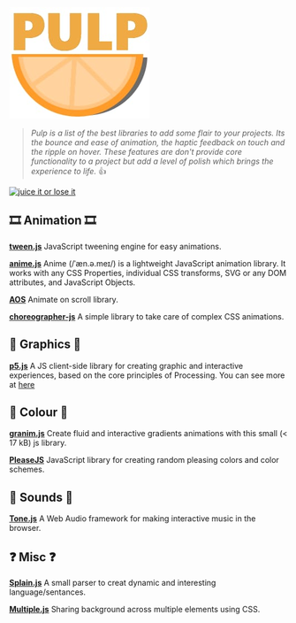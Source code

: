 ![Pulp Logo](./pulp.png)
>_Pulp is a list of the best libraries to add some flair to your projects.
Its the bounce and ease of animation, the haptic feedback on touch and the ripple on hover.
These features are don't provide core functionality to a project 
but add a level of polish which brings the experience to life._
:+1:

[![juice it or lose it](https://img.youtube.com/vi/Fy0aCDmgnxg/0.jpg)](https://www.youtube.com/watch?v=Fy0aCDmgnxg)

## 🎞️ Animation 🎞️

**[tween.js](https://github.com/tweenjs/tween.js/)**
JavaScript tweening engine for easy animations.

**[anime.js](https://github.com/juliangarnier/anime)**
Anime (/ˈæn.ə.meɪ/) is a lightweight JavaScript animation library. It 
works with any CSS Properties, individual CSS transforms, SVG or any DOM 
attributes, and JavaScript Objects.

**[AOS](https://github.com/michalsnik/aos)**
Animate on scroll library.

**[choreographer-js](https://github.com/christinecha/choreographer-js)**
A simple library to take care of complex CSS animations.


## 🎨 Graphics 🎨

**[p5.js](https://github.com/processing/p5.js)**
A JS client-side library for creating graphic and interactive experiences, based on the core principles of Processing. You can see more at [here](https://p5js.org)

## 🌈 Colour 🌈

**[granim.js](https://github.com/sarcadass/granim.js)**
Create fluid and interactive gradients animations with this small (< 17 
kB) js library. 

**[PleaseJS](https://github.com/Fooidge/PleaseJS)**
JavaScript library for creating random pleasing colors and color schemes.

## 🎵 Sounds 🎵

**[Tone.js](https://github.com/Tonejs/Tone.js)**
A Web Audio framework for making interactive music in the browser.

## ❓ Misc ❓

**[Splain.js](https://github.com/mog13/Splain)**
A small parser to creat dynamic and interesting language/sentances.

**[Multiple.js](https://github.com/NeXTs/Multiple.js)**
Sharing background across multiple elements using CSS.
